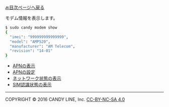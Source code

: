 [🔙目次ページへ戻る](README.md)

モデム情報を表示します。

```bash
$ sudo candy modem show
{
  "imei": "999999999999999",
  "model": "AMP520",
  "manufacturer": "AM Telecom",
  "revision": "14-01"
}
```

* [APNの表示](APNの表示.md)
* [APNの設定](APNの設定.md)
* [ネットワーク状態の表示](ネットワーク状態の表示.md)
* [SIM認識状態の表示](SIM認識状態の表示.md)

---
COPYRIGHT © 2016 CANDY LINE, Inc. [CC-BY-NC-SA 4.0](https://creativecommons.org/licenses/by-nc-sa/4.0/)
